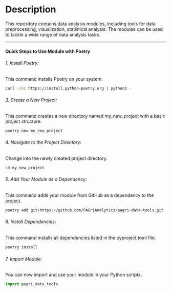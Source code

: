 # Description  
This repository contains data analysis modules, including tools for data preprocessing, visualization, statistical analysis. The modules can be used to tackle a wide range of data analysis tasks.

***

#### Quick Steps to Use Module with Poetry
###### 1. Install Poetry:  
This command installs Poetry on your system.
```bash
curl -sSL https://install.python-poetry.org | python3 -
```

###### 3. Create a New Project:  
This command creates a new directory named my_new_project with a basic project structure.
```bash
poetry new my_new_project
```

###### 4. Navigate to the Project Directory:  
Change into the newly created project directory.
```bash
cd my_new_project
```

###### 5. Add Your Module as a Dependency:  
This command adds your module from GitHub as a dependency to the project.
```bash
poetry add git+https://github.com/PAGriAnalytics/pagri-data-tools.git
```

###### 6. Install Dependencies:  
This command installs all dependencies listed in the pyproject.toml file.
```bash
poetry install
```
###### 7. Import Module:  
You can now import and use your module in your Python scripts.
```python
import pagri_data_tools
```





